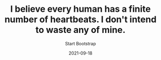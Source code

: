 ---
title: I believe every human has a finite number of heartbeats. I don't intend to waste any of mine.
description: ''
author: Start Bootstrap
featured_image: /assets/img/post-bg.jpg
date: 2021-09-18
draft: true
page_type: post
---
